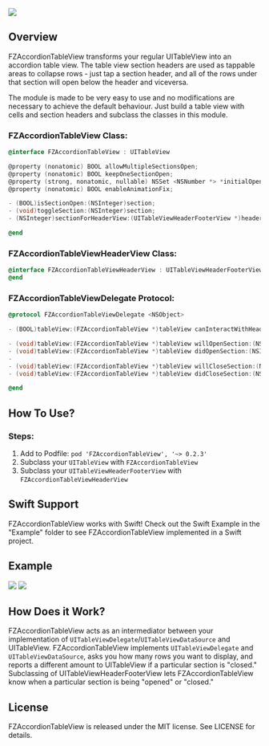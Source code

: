 ![](Images/Logo.png)
## Overview

FZAccordionTableView transforms your regular UITableView into an accordion table view. The table view section headers are used as tappable areas to collapse rows - just tap a section header, and all of the rows under that section will open below the header and viceversa.

The module is made to be very easy to use and no modifications are necessary to achieve the default behaviour. Just build a table view with cells and section headers and subclass the classes in this module.

### FZAccordionTableView Class:

~~~objective-c
@interface FZAccordionTableView : UITableView

@property (nonatomic) BOOL allowMultipleSectionsOpen;
@property (nonatomic) BOOL keepOneSectionOpen;
@property (strong, nonatomic, nullable) NSSet <NSNumber *> *initialOpenSections;
@property (nonatomic) BOOL enableAnimationFix;

- (BOOL)isSectionOpen:(NSInteger)section;
- (void)toggleSection:(NSInteger)section;
- (NSInteger)sectionForHeaderView:(UITableViewHeaderFooterView *)headerView;

@end
~~~

### FZAccordionTableViewHeaderView Class:
~~~objective-c
@interface FZAccordionTableViewHeaderView : UITableViewHeaderFooterView
@end
~~~ 

### FZAccordionTableViewDelegate Protocol:
~~~objective-c
@protocol FZAccordionTableViewDelegate <NSObject>

- (BOOL)tableView:(FZAccordionTableView *)tableView canInteractWithHeaderAtSection:(NSInteger)section;

- (void)tableView:(FZAccordionTableView *)tableView willOpenSection:(NSInteger)section withHeader:(UITableViewHeaderFooterView *)header;
- (void)tableView:(FZAccordionTableView *)tableView didOpenSection:(NSInteger)section withHeader:(UITableViewHeaderFooterView *)header;
- 
- (void)tableView:(FZAccordionTableView *)tableView willCloseSection:(NSInteger)section withHeader:(UITableViewHeaderFooterView *)header;
- (void)tableView:(FZAccordionTableView *)tableView didCloseSection:(NSInteger)section withHeader:(UITableViewHeaderFooterView *)header;

@end
~~~

## How To Use?
### Steps:

1. Add to Podfile: `pod 'FZAccordionTableView', '~> 0.2.3'`
2. Subclass your `UITableView` with `FZAccordionTableView`
3. Subclass your `UITableViewHeaderFooterView` with `FZAccordionTableViewHeaderView`

## Swift Support
FZAccordionTableView works with Swift! Check out the Swift Example in the "Example" folder to see FZAccordionTableView implemented in a Swift project.

## Example
![](Images/First_Example.gif) ![](Images/Second_Example.gif)

## How Does it Work?
FZAccordionTableView acts as an intermediator between your implementation of `UITableViewDelegate`/`UITableViewDataSource` and UITableView. FZAccordionTableView implements `UITableViewDelegate` and `UITableViewDataSource`, asks you how many rows you want to display, and reports a different amount to UITableView if a particular section is "closed." Subclassing of UITableViewHeaderFooterView lets FZAccordionTableView know when a particular section is being "opened" or "closed."

## License
FZAccordionTableView is released under the MIT license. See LICENSE for details.